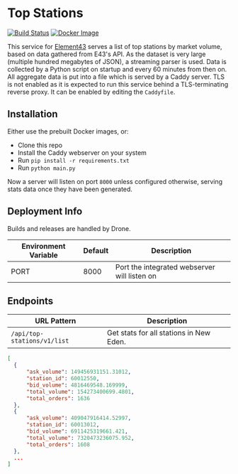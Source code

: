 # Top Stations
[![Build Status](https://drone.element-43.com/api/badges/EVE-Tools/top-stations/status.svg)](https://drone.element-43.com/EVE-Tools/top-stations) [![Docker Image](https://images.microbadger.com/badges/image/evetools/top-stations.svg)](https://microbadger.com/images/evetools/top-stations)

This service for [Element43](https://element-43.com) serves a list of top stations by market volume, based on data gathered from E43's API. As the dataset is very large (multiple hundred megabytes of JSON), a streaming parser is used. Data is collected by a Python script on startup and every 60 minutes from then on. All aggregate data is put into a file which is served by a Caddy server. TLS is not enabled as it is expected to run this service behind a TLS-terminating reverse proxy. It can be enabled by editing the `Caddyfile`.

## Installation
Either use the prebuilt Docker images, or:

* Clone this repo
* Install the Caddy webserver on your system
* Run `pip install -r requirements.txt`
* Run `python main.py`

Now a server will listen on port `8000` unless configured otherwise, serving stats data once they have been generated.

## Deployment Info
Builds and releases are handled by Drone.

Environment Variable | Default | Description
--- | --- | ---
PORT | 8000 | Port the integrated webserver will listen on

## Endpoints
URL Pattern | Description
--- | ---
`/api/top-stations/v1/list` | Get stats for all stations in New Eden.

```json
[
  {
      "ask_volume": 149456931151.31012,
      "station_id": 60012550,
      "bid_volume": 4816469548.169999,
      "total_volume": 154273400699.4801,
      "total_orders": 1636
  },
  {
      "ask_volume": 409047916414.52997,
      "station_id": 60013012,
      "bid_volume": 6911425319661.421,
      "total_volume": 7320473236075.952,
      "total_orders": 1608
  },
  ...
]
```
